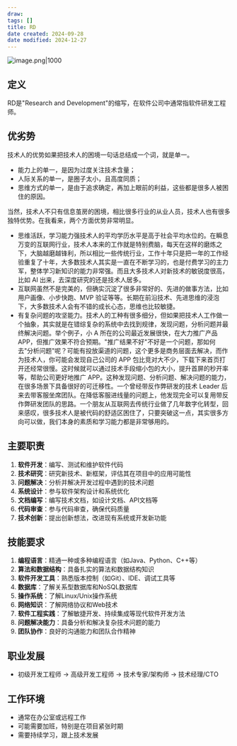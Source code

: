 ```yaml
---
draw:
tags: []
title: RD
date created: 2024-09-28
date modified: 2024-12-27
---
```


![image.png|1000](https://imagehosting4picgo.oss-cn-beijing.aliyuncs.com/imagehosting/fix-dir%2Fpicgo%2Fpicgo-clipboard-images%2F2024%2F12%2F15%2F02-23-42-3147c79416e6bf106d5e422b52c8d54b-202412150223331-0f70b3.png)

## 定义

RD是"Research and Development"的缩写，在软件公司中通常指软件研发工程师。

## 优劣势

技术人的优势如果把技术人的困境一句话总结成一个词，就是单一。

- 能力上的单一，是因为过度关注技术含量；
- 人际关系的单一，是圈子太小，且高度同质；
- 思维方式的单一，是由于追求确定，再加上眼前的利益，这些都是很多人被困住的原因。

当然，技术人不只有信息茧房的困境，相比很多行业的从业人员，技术人也有很多独特优势。在我看来，两个方面优势非常明显。

- 思维活跃，学习能力强技术人的平均学历水平是高于社会平均水位的。在瞬息万变的互联网行业，技术人本来的工作就是特别费脑，每天在这样的磨炼之下，大脑越磨越锋利，所以相比一些传统行业，工作十年只是把一年的工作经验重复了十年，大多数技术人其实是一直在不断学习的，也是付费学习的主力军，整体学习新知识的能力非常强。而且大多技术人对新技术的敏锐度很高，比如 AI 出来，去深度研究的还是技术人居多。
- 互联网虽然不是完美的，但确实沉淀了很多非常好的、先进的做事方法，比如用户画像、小步快跑、MVP 验证等等。长期在前沿技术、先进思维的浸泡下，大多数技术人会有不错的成长心态，思维也比较敏捷。
- 有复杂问题的攻坚能力。技术人的工种有很多细分，但如果把技术人工作做一个抽象，其实就是在错综复杂的系统中去找到规律，发现问题，分析问题并最终解决问题。举个例子，小 A 所在的公司最近发展很快，在大力推广产品 APP，但推广效果不符合预期。"推广结果不好"不好是一个问题，那如何去"分析问题"呢？可能有投放渠道的问题，这个更多是商务层面去解决，而作为技术人，你可能会发现自己公司的 APP 包比竞对大不少，下载下来首页打开还经常很慢。这时候就可以通过技术手段缩小包的大小，提升首屏的秒开率等，帮助公司更好地推广 APP。这种发现问题、分析问题、解决问题的能力，在很多场景下具备很好的可迁移性。一个曾经带反作弊研发的技术 Leader 后来去带客服坐席团队。在降低客服进线量的问题上，他发现完全可以复用带反作弊研发团队的思路。一个朋友从互联网去传统行业做了几年数字化转型，回来感叹，很多技术人是被代码的舒适区困住了，只要突破这一点，其实很多方向可以做，我们本身的素质和学习能力都是非常够用的。

## 主要职责

1. **软件开发**：编写、测试和维护软件代码
2. **技术研究**：研究新技术、新框架，评估其在项目中的应用可能性
3. **问题解决**：分析并解决开发过程中遇到的技术问题
4. **系统设计**：参与软件架构设计和系统优化
5. **文档编写**：编写技术文档，如设计文档、API文档等
6. **代码审查**：参与代码审查，确保代码质量
7. **技术创新**：提出创新想法，改进现有系统或开发新功能

## 技能要求

1. **编程语言**：精通一种或多种编程语言（如Java、Python、C++等）
2. **算法和数据结构**：具备扎实的算法和数据结构知识
3. **软件开发工具**：熟悉版本控制（如Git）、IDE、调试工具等
4. **数据库**：了解关系型数据库和NoSQL数据库
5. **操作系统**：了解Linux/Unix操作系统
6. **网络知识**：了解网络协议和Web技术
7. **软件工程实践**：了解敏捷开发、持续集成等现代软件开发方法
8. **问题解决能力**：具备分析和解决复杂技术问题的能力
9. **团队协作**：良好的沟通能力和团队合作精神

## 职业发展

- 初级开发工程师 → 高级开发工程师 → 技术专家/架构师 → 技术经理/CTO

## 工作环境

- 通常在办公室或远程工作
- 可能需要加班，特别是在项目紧张时期
- 需要持续学习，跟上技术发展
